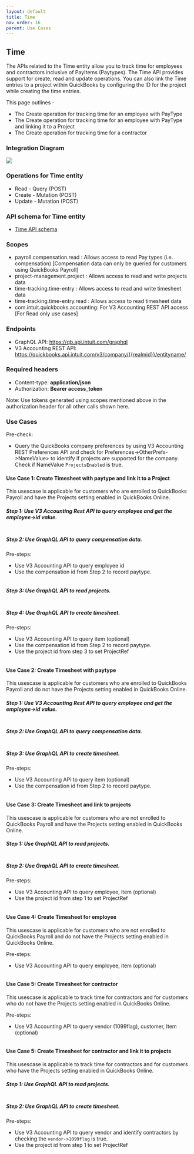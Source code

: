 ```yaml
---
layout: default
title: Time
nav_order: 16
parent: Use Cases
---
```


## Time

The APIs related to the Time entity allow you to track time for employees and contractors inclusive of PayItems (Paytypes).
The Time API provides support for create, read and update operations.
You can also link the Time entries to a project within QuickBooks by configuring the ID for the project while creating the time entries.

This page outlines - 
- The Create operation for tracking time for an employee with PayType
- The Create operation for tracking time for an employee with PayType and linking it to a Project
- The Create operation for tracking time for a contractor


### Integration Diagram

![](/intuit-api/assets/images/Time.png)


### Operations for Time entity

- Read - Query (POST)
- Create - Mutation (POST)
- Update - Mutation (POST)

### API schema for Time entity

- [Time API schema](../../schema-entities/time/)

### Scopes

-   payroll.compensation.read : Allows access to read Pay types (i.e. compensation) [Compensation data can only be queried for customers using QuickBooks Payroll]
-   project-management.project : Allows access to read and write projects data
-   time-tracking.time-entry : Allows access to read and write timesheet data
-   time-tracking.time-entry.read : Allows access to read timesheet data
-   com.intuit.quickbooks.accounting: For V3 Accounting REST API access [For Read only use cases]


### Endpoints

-   GraphQL API:  https://qb.api.intuit.com/graphql 
-   V3 Accounting REST API: https://quickbooks.api.intuit.com/v3/company/{{realmid}}/entityname/ 


### Required headers

-   Content-type: **application/json**
-   Authorization: **Bearer access_token**

Note: Use tokens generated using scopes mentioned above in the authorization header for all other calls shown here.
 
### Use Cases

Pre-check: 
- Query the QuickBooks company preferences by using V3 Accounting REST Preferences API and check for Preferences->OtherPrefs->NameValue> to identify if projects are supported for the company. Check if NameValue `ProjectsEnabled` is true.


#### Use Case 1: Create Timesheet with paytype and link it to a Project
This usescase is applicable for customers who are enrolled to QuickBooks Payroll and have the Projects setting enabled in QuickBooks Online.

##### Step 1: Use V3 Accounting Rest API to query employee and get the employee->id value. 

```

```

##### Step 2: Use GraphQL API to query compensation data.
Pre-steps:
- Use V3 Accounting API to query employee id 
- Use the compensation id from Step 2 to record paytype.

```

```

##### Step 3: Use GraphQL API to read projects.
```

```

##### Step 4: Use GraphQL API to create timesheet.
Pre-steps:
- Use V3 Accounting API to query item (optional) 
- Use the compensation id from Step 2 to record paytype.
- Use the project id from step 3 to set ProjectRef 


```

```



#### Use Case 2: Create Timesheet with paytype
This usescase is applicable for customers who are enrolled to QuickBooks Payroll and do not have the Projects setting enabled in QuickBooks Online.

##### Step 1: Use V3 Accounting Rest API to query employee and get the employee->id value. 

```

```

##### Step 2: Use GraphQL API to query compensation data.
```

```


##### Step 3: Use GraphQL API to create timesheet.
Pre-steps:
- Use V3 Accounting API to query item (optional) 
- Use the compensation id from Step 2 to record paytype.


```

```


#### Use Case 3: Create Timesheet and link to projects
This usescase is applicable for customers who are not enrolled to QuickBooks Payroll and have the Projects setting enabled in QuickBooks Online.

##### Step 1: Use GraphQL API to read projects.
```

```


##### Step 2: Use GraphQL API to create timesheet.
Pre-steps:
- Use V3 Accounting API to query employee, item (optional) 
- Use the project id from step 1 to set ProjectRef 


```

```


#### Use Case 4: Create Timesheet for employee
This usescase is applicable for customers who are not enrolled to QuickBooks Payroll and do not have the Projects setting enabled in QuickBooks Online.

Pre-steps:
- Use V3 Accounting API to query employee, item (optional) 

```

```

#### Use Case 5: Create Timesheet for contractor
This usescase is applicable to track time for contractors and for customers who do not have the Projects setting enabled in QuickBooks Online.

Pre-steps:
- Use V3 Accounting API to query vendor (1099flag), customer, Item (optional) 

```

```

#### Use Case 5: Create Timesheet for contractor and link it to projects
This usescase is applicable to track time for contractors and for customers who have the Projects setting enabled in QuickBooks Online.


##### Step 1: Use GraphQL API to read projects.
```

```

##### Step 2: Use GraphQL API to create timesheet.
Pre-steps:
- Use V3 Accounting API to query vendor and identify contractors by checking the `vendor->1099flag` is true. 
- Use the project id from step 1 to set ProjectRef 

```

```

